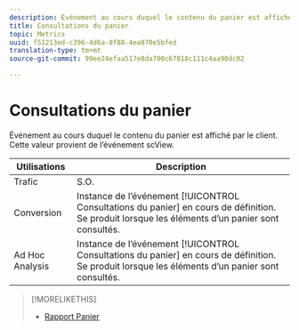 ```yaml
---
description: Événement au cours duquel le contenu du panier est affiché par le client. Cette valeur provient de l’événement scView.
title: Consultations du panier
topic: Metrics
uuid: f51213ed-c396-4d6a-8f88-4ea870e5bfed
translation-type: tm+mt
source-git-commit: 99ee24efaa517e8da700c67818c111c4aa90dc02

---
```



# Consultations du panier

Événement au cours duquel le contenu du panier est affiché par le client. Cette valeur provient de l’événement scView.

| Utilisations | Description |
|---|---|
| Trafic | S.O. |
| Conversion | Instance de l’événement [!UICONTROL Consultations du panier] en cours de définition. Se produit lorsque les éléments d’un panier sont consultés. |
| Ad Hoc Analysis | Instance de l’événement [!UICONTROL Consultations du panier] en cours de définition. Se produit lorsque les éléments d’un panier sont consultés. |

>[!MORELIKETHIS]
>
>* [Rapport Panier](/help/components/c-variables/dimensionslist/reports-shopping-cart.md)

